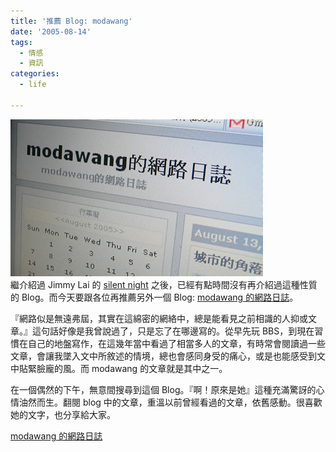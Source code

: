 ```yaml
---
title: '推薦 Blog: modawang'
date: '2005-08-14'
tags:
  - 情感
  - 資訊
categories:
  - life

---
```

[![modawang](images/0.jpg)](http://www.wretch.cc/blog/modawang "Photo Sharing")  
繼介紹過 Jimmy Lai 的 [silent night](http://yurenju.blogspot.com/2005/05/blog-post_04.html) 之後，已經有點時間沒有再介紹過這種性質的 Blog。而今天要跟各位再推薦另外一個 Blog: [modawang 的網路日誌](http://www.wretch.cc/blog/modawang)。  
  
『網路似是無遠弗屆，其實在這綿密的網絡中，總是能看見之前相識的人抑或文章。』這句話好像是我曾說過了，只是忘了在哪邊寫的。從早先玩 BBS，到現在習慣在自己的地盤寫作，在這幾年當中看過了相當多人的文章，有時常會閱讀過一些文章，會讓我墜入文中所敘述的情境，總也會感同身受的痛心，或是也能感受到文中貼緊臉龐的風。而 modawang 的文章就是其中之一。  
  
在一個偶然的下午，無意間搜尋到這個 Blog。『啊！原來是她』這種充滿驚訝的心情油然而生。翻閱 blog 中的文章，重溫以前曾經看過的文章，依舊感動。很喜歡她的文字，也分享給大家。  
  
[modawang 的網路日誌](http://www.wretch.cc/blog/modawang)